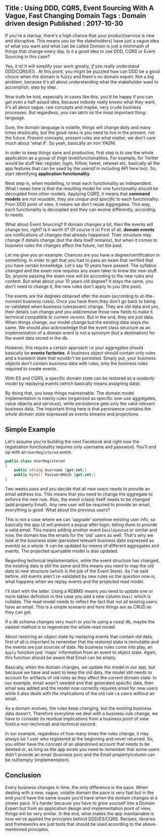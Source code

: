 Title : Using DDD, CQRS, Event Sourcing With A Vague, Fast Changing Domain
Tags : Domain driven design
Published : 2017-10-30
---

If you're a startup, there's a high chance that your product/service is new and disruptive. This means you (or the stakeholders) have just a vague idea of what you want and what can be called Domain is just a mishmash of things that change every day. Is it a good idea to use DDD, CQRS or Event Sourcing in this case?

Yes, it is! It will simplify your work greatly, _if_ you really understand DDD/CQRS/ES . At this point, you might be puzzled how can DDD be a good choice when the domain is fuzzy and there's no domain expert. Not a big problem, because it's all about understanding what the stakeholder want to accomplish, step by step.

Now truth be told, especially in cases like this, you'd be happy if you can get even a half-assed idea, because nobody really knows what they want, it's all about vague, raw concepts and maybe, very crude business processes. But regardless, you can latch on the most important thing: language.

Sure, the domain language is volatile, things will change daily and many times drastically, but the good news is you need to live in the present, not the future. Present concepts, present rules are what matter, we don't care much about 'what if'. So yeah, basically an iron YAGNI.

In order to keep things sane and productive, first step is to see the whole application as a group of (high level)functionalities. For example, for Twitter would be stuff like: register, login, follow, tweet, retweet etc, basically all the app features that can be used by the users(I'm including API here too). So, start identifying **application functionality**.

Next step is, when modelling, to treat each functionality as independent. What I mean here is that the resulting model for one functionality should be decoupled from other models. Applying CQRS, it means that **command models** are _not reusable_, they are _unique and specific_ to each functionality. From DDD point of view, it means we don't reuse Aggregates. This way, each functionality is decoupled and they can evolve differently, according to needs.

What about Event Sourcing? If domain changes a lot, then the events will change too, right? Is it worth it? Of course it is! First of all, **domain events** are notifications of changes that already happened. Their structure may change if details change (but the data itself remains), but when it comes to business rules the changes affect the future, not the past.

Let me give you an example. Chances are you have a degree/certification in something. In order to get that you had to pass an exam that verified that you have certain knowledge. Let's say 10 years have passed. The syllabus changed and the exam now requires any exam taker to know the new stuff. So, anyone passing the exam now will be according to the new rules and content. But what about your 10 years old degree? It stays the same, you don't need to change it, the new rules don't apply to you (the past).

The events are the degrees obtained after the exam (according to at-the-moment business rules). Once you have them,they don't go back to being re-validated when business rules(exam) change. They are old data and yes, their details can change and you add/remove those new fields to make it technical compatible to current version. But in the end, they are just data. When things change, our model change but the existing data stays the same. We should also acknowledge that the event class structure as an implementation of a domain event is not a synonym (but a destination) for the event data stored in the db.

However, this require a certain approach i.e your aggregates should basically be **events factories**. A business object should contain only rules and a transient state that wouldn't be persisted. Simply put, your business objects don't contain business data with rules, only the business rules required to create events.

With ES and CQRS, a specific domain state can be restored as a _readonly model_ by replaying events (which basically means assigning data).

By doing that, you keep things maintainable. The domain model implementation is mainly rules (organized as specific one-use aggregates, value objects and services), while persistence gets only the valid relevant business data. The important thing here is that persistence contains the _whole domain state_ expressed as events streams and projections.

## Simple Example

Let's assume you're building the next Facebook and right now the registration functionality requires only username and password. You'll end up with an `UserRegistered` event.

```csharp
public class UserRegistered
{
    public string Username {get;set;}
    public byte[] PasswordHash {get;set;}
}
```
Two weeks pass and you decide that all new users needs to provide an email address too. This means that you need to change the aggregate to enforce the new rule. Also, the event (class) itself needs to be changed (add property Email). Any new user will be required to provide an email, everything is good. What about the previous users?

This is not a case where we can 'upgrade' somehow existing user info, so basically the app UI will present a popup after login, telling them to provide a valid email. This means adding another event `EmailUpdated` or similar and now, the domain has the emails for the 'old' users as well. That's why we look at the business state (persisted relevant business data expressed as events) as a whole. It can be updated by means of different aggregates and events. The projected queryable model is also updated.

Regarding technical implementation, while the event structure has changed, the existing data is still the same and this means you need to map the old data to new structure (which is the job of the Event Store). As I've said before, old events aren't re-validated by new rules so the question now is, what happens when we replay events and the projected read model.

I'll start with the latter. Using a RDBMS means you need to update one or more tables definition in this case you add a new column `Email` which is nullable. The read model needs to reflect the fact that not all existing users have an email. This is a simple scenario and here things are as CRUD as they can get.

If a db schema changes very much or you're using a nosql db, maybe the easiest method is to regenerate the whole read model.

About restoring an object state by replaying events that contain old data, first of all is important to remember that the restored state is immutable and the events are just sources of data. No business rules come into play, an `Apply` function just 'maps' information from an event to object state. Again, this function should be aware that Email can be empty.

Basically, when the domain changes, we update the model in our app, but because we have and want to keep the old data, the model still needs to account for artifacts of old rules as they affect the current domain state. In our example, email wasn't needed and that generated specific data, then email was added and the model now correctly requires email for new users while it also deals with the implications of the old rule i.e users without an email.

As a domain evolves, the rules keep changing, but the existing business data doesn't. Therefore everytime we deal with a business rule change, we have to consider its residual implications from a business point of view first(i.e non-technical) and technical second.

In our example, regardless of how many times the rules change, it may always be 1 user who registered at the beginning and never returned. So, you either have the concept of an abandoned account that needs to be deleted or, as long as the app exists you need to remember that some users didn't provide an email (business pov) and the Email property/column can be null/empty (implementation).

## Conclusion

Every business changes in time, the only difference is the pace. When dealing with a new, vague, volatile domain the pace is very fast but in the end you'd have the same issues you'd have when the domain changes at a slower pace. It's harder because you have to grow yourself into a Domain Expert but from an application design and implementation point of view, things will be very similar. In the end, what makes the app maintainable is how we've applied the principles behind DDD/ES/CQRS. Recipes, libraries and frameworks are just tools that should be used according to the above-mentioned principles.